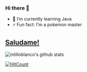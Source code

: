 ### Hi there 👋
- 🌱 I’m currently learning Java
- ⚡ Fun fact: I'm a pokemon master

## [Saludame!](https://twitter.com/intent/tweet?text=Hi%20%40mlilloblanco%20%F0%9F%91%8B.%20I%20am%20saying%20hi%20from%20your%20Github%20profile!%20(https%3A%2F%2Fgithub.com%2Fmlilloblanco)%0A%0A)

![mlilloblanco's github stats](https://github-readme-stats.vercel.app/api?username=mlilloblanco&hide=["issues"]&show_icons=true)


[![HitCount](http://hits.dwyl.com/mlilloblanco/mlilloblanco.svg)](http://hits.dwyl.com/mlilloblanco/mlilloblanco)


<!--
**mlilloblanco/mlilloblanco** is a ✨ _special_ ✨ repository because its `README.md` (this file) appears on your GitHub profile.

Here are some ideas to get you started:

- 🔭 I’m currently working on ...
- 🌱 I’m currently learning ...
- 👯 I’m looking to collaborate on ...
- 🤔 I’m looking for help with ...
- 💬 Ask me about ...
- 📫 How to reach me: ...
- 😄 Pronouns: ...
- ⚡ Fun fact: ...
-->
